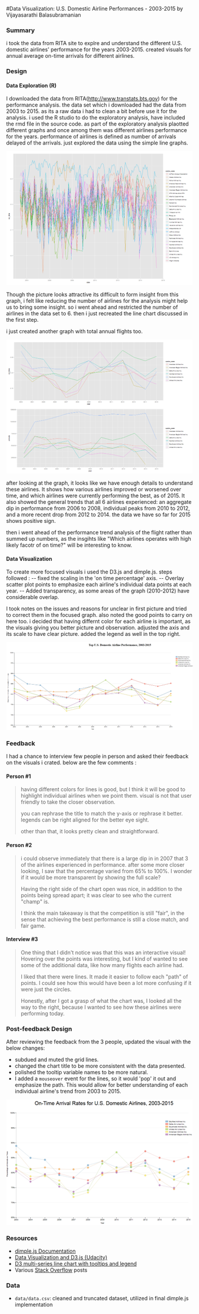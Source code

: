 #Data Visualization: U.S. Domestic Airline Performances - 2003-2015
by Vijayasarathi Balasubramanian

### Summary
i took the data from RITA site to explre and understand the different U.S. domestic airlines' performance for the years 2003-2015.  created visuals for annual average on-time arrivals for different airlines. 

### Design

#### Data Exploration (R)

   I downloaded the data from RITA(http://www.transtats.bts.gov) for the performance analysis. the data set which i downloaded had the data from 2003 to 2015. as its a raw data i had to clean a bit before use it for the analysis. i used the R studio to do the exploratory analysis, have included the rmd file in the source code. as part of the exploratory analysis plaotted different graphs and once among them was different airlines performance for the years. performance of airlines is defined as number of arrivals delayed of the arrivals. just explored the data using the simple line graphs. 

![First look](https://github.com/vijayasarathib/P6_DataVisuals/blob/master/img/1.png)

    
Though the picture looks attractive its difficult to form insight from this graph, i felt like reducing the number of airlines for the analysis might help us to bring some insight. so i went ahead and restricted the number of airlines in the data set to 6. then i just recreated the line chart discussed in the first step.

i just created another graph with total annual flights too. 

![closer view](https://github.com/vijayasarathib/P6_DataVisuals/blob/master/img/2.png)


after looking at the graph, it looks like we have enough details to understand these airlines. It shows how various airlines improved or worsened over time, and which airlines were currently performing the best, as of 2015.  It also showed the general trends that all 6 airlines experienced: an aggregate dip in performance from 2006 to 2008, individual peaks from 2010 to 2012, and a more recent drop from 2012 to 2014. the data we have so far for 2015 shows positive sign.

   then i went ahead of the performance trend analysis of the flight rather than summed up numbers, as the insgihts like  "Which airlines operates with high likely facotr of on time?" will be interesting to know. 

#### Data Visualization

  To create more focused visuals i used the D3.js and dimple.js. 
  steps followed : 
  -- fixed the scaling in the 'on time percentage' axis. 
  -- Overlay scatter plot points to emphasize each airline's individual data points at each year.
  -- Added transparency, as some areas of the graph (2010-2012) have considerable overlap.
  
  I took notes on the issues and reasons for unclear in first picture and tried to correct them in the focused graph. also noted the good points to carry on here too. i decided that having differnt color for each airline is important, as the visuals giving you better picture and observation. adjusted the axis and its scale to have clear picture. added the legend as well in the top right. 

![using d3](https://github.com/vijayasarathib/P6_DataVisuals/blob/master/img/initial.png)


### Feedback
 I had a chance to interview few people in person and asked their feedback on the visuals i crated. below are the few comments : 
 
#### Person #1


> having different colors for lines is good, but I think it will be good to highlight individual airlines when we point them.  visual is not that user friendly to take the closer observation.
> 
> you can rephrase the title to match the y-axis or rephrase it better. legends can be right aligned for the better eye sight. 
> 
> other than that, it looks pretty clean and straightforward.

#### Person #2

> i could observe immediately that there is a large dip in in 2007 that 3 of the airlines experienced in performance.  after some more closer looking, I saw that the percentage varied from 65% to 100%.  I wonder if it would be more transparent by showing the full scale?
> 
> Having the right side of the chart open was nice, in addition to the points being spread apart; it was clear to see who the current "champ" is.
> 
> I think the main takeaway is that the competition is still "fair", in the sense that achieving the best performance is still a close match, and fair game.

#### Interview #3

> One thing that I didn't notice was that this was an interactive visual!  Hovering over the points was interesting, but I kind of wanted to see some of the additional data, like how many flights each airline had.
> 
> I liked that there were lines.  It made it easier to follow each "path" of points.  I could see how this would have been a lot more confusing if it were just the circles.
> 
> Honestly, after I got a grasp of what the chart was, I looked all the way to the right, because I wanted to see how these airlines were performing today.


### Post-feedback Design

After reviewing the feedback from the 3 people, updated the visual with the below changes:

- subdued and muted the grid lines.
- changed the chart title to be more consistent with the data presented.
- polished the tooltip variable names to be more natural.
- I added a `mouseover` event for the lines, so it would 'pop' it out and emphasize the path.  This would allow for better understanding of each individual airline's trend from 2003 to 2015.

![final](https://github.com/vijayasarathib/P6_DataVisuals/blob/master/img/final.png)


### Resources

- [dimple.js Documentation](http://dimplejs.org/)
- [Data Visualization and D3.js (Udacity)](https://www.udacity.com/course/viewer#!/c-ud507-nd)
- [D3 multi-series line chart with tooltips and legend](http://bl.ocks.org/Matthew-Weber/5645518)
- Various [Stack Overflow](http://stackoverflow.com/search?q=dimple.js) posts

### Data

- `data/data.csv`: cleaned and truncated dataset, utilized in final dimple.js implementation

